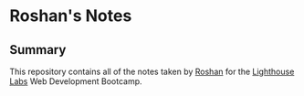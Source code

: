 # Roshan's Notes

## Summary 

This repository contains all of the notes taken by [Roshan](https://github.com/roshan0926) for the [Lighthouse Labs](https://www.lighthouselabs.ca/) Web Development Bootcamp.